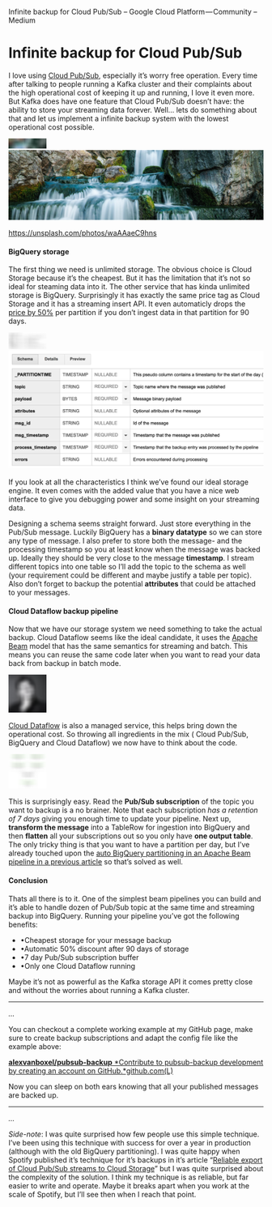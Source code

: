 Infinite backup for Cloud Pub/Sub – Google Cloud Platform — Community – Medium

# Infinite backup for Cloud Pub/Sub

I love using [Cloud Pub/Sub](https://cloud.google.com/pubsub/), especially it’s worry free operation. Every time after talking to people running a Kafka cluster and their complaints about the high operational cost of keeping it up and running, I love it even more. But Kafka does have one feature that Cloud Pub/Sub doesn’t have: the ability to store your streaming data forever. Well… lets do something about that and let us implement a infinite backup system with the lowest operational cost possible.

![](../_resources/dae11cd493b918c322055e1132da2ccc.png)![1*QYlfHR7H4kF72hkvxmdUNw.jpeg](../_resources/27d8d46057f7e92751d42e7921cb18c8.jpg)

https://unsplash.com/photos/waAAaeC9hns

#### BigQuery storage

The first thing we need is unlimited storage. The obvious choice is Cloud Storage because it’s the cheapest. But it has the limitation that it’s not so ideal for steaming data into it. The other service that has kinda unlimited storage is BigQuery. Surprisingly it has exactly the same price tag as Cloud Storage and it has a streaming insert API. It even automaticly drops the [price by 50%](https://cloud.google.com/bigquery/pricing#long-term-storage) per partition if you don’t ingest data in that partition for 90 days.

![](../_resources/05ba87dce8a2aed403312d44c21b7f35.png)![1*qhn8Kt6mVPlkbWjqNKjTaQ.png](../_resources/007bfcb58f5152a84e781c233db524cb.png)

If you look at all the characteristics I think we’ve found our ideal storage engine. It even comes with the added value that you have a nice web interface to give you debugging power and some insight on your streaming data.

Designing a schema seems straight forward. Just store everything in the Pub/Sub message. Luckily BigQuery has a **binary datatype** so we can store any type of message. I also prefer to store both the message- and the processing timestamp so you at least know when the message was backed up. Ideally they should be very close to the message **timestamp**. I stream different topics into one table so I’ll add the topic to the schema as well (your requirement could be different and maybe justify a table per topic). Also don’t forget to backup the potential **attributes** that could be attached to your messages.

#### Cloud Dataflow backup pipeline

Now that we have our storage system we need something to take the actual backup. Cloud Dataflow seems like the ideal candidate, it uses the [Apache Beam](https://beam.apache.org/) model that has the same semantics for streaming and batch. This means you can reuse the same code later when you want to read your data back from backup in batch mode.

![](../_resources/a7ff1d40daba64834fe2edb9ec734b58.png)

[Cloud Dataflow](https://cloud.google.com/dataflow/) is also a managed service, this helps bring down the operational cost. So throwing all ingredients in the mix ( Cloud Pub/Sub, BigQuery and Cloud Dataflow) we now have to think about the code.

![](../_resources/c469f5f3b30dde97fc6e51822d09601d.png)

This is surprisingly easy. Read the **Pub/Sub subscription** of the topic you want to backup is a no brainer. Note that each subscription *has a retention of 7 days* giving you enough time to update your pipeline. Next up, **transform the message** into a TableRow for ingestion into BigQuery and then **flatten** all your subscriptions out so you only have **one output table**. The only tricky thing is that you want to have a partition per day, but I’ve already touched upon the [auto BigQuery partitioning in an Apache Beam pipeline in a previous article](https://medium.com/google-cloud/bigquery-partitioning-with-beam-streams-97ec232a1fcc) so that’s solved as well.

#### Conclusion

Thats all there is to it. One of the simplest beam pipelines you can build and it’s able to handle dozen of Pub/Sub topic at the same time and streaming backup into BigQuery. Running your pipeline you’ve got the following benefits:

- •Cheapest storage for your message backup
- •Automatic 50% discount after 90 days of storage
- •7 day Pub/Sub subscription buffer
- •Only one Cloud Dataflow running

Maybe it’s not as powerful as the Kafka storage API it comes pretty close and without the worries about running a Kafka cluster.

* * *

*...*

You can checkout a complete working example at my GitHub page, make sure to create backup subscriptions and adapt the config file like the example above:

[**alexvanboxel/pubsub-backup** *Contribute to pubsub-backup development by creating an account on GitHub.*github.com](https://github.com/alexvanboxel/pubsub-backup)[(L)](https://github.com/alexvanboxel/pubsub-backup)

Now you can sleep on both ears knowing that all your published messages are backed up.

* * *

*...*

*Side-note*: I was quite surprised how few people use this simple technique. I’ve been using this technique with success for over a year in production (although with the old BigQuery partitioning). I was quite happy when Spotify published it’s technique for it’s backups in it’s article “[Reliable export of Cloud Pub/Sub streams to Cloud Storage](https://labs.spotify.com/2017/04/26/reliable-export-of-cloud-pubsub-streams-to-cloud-storage/)” but I was quite surprised about the complexity of the solution. I think my technique is as reliable, but far easier to write and operate. Maybe it breaks apart when you work at the scale of Spotify, but I’ll see then when I reach that point.